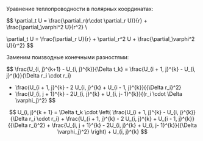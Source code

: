 Уравнение теплопроводности в полярных координатах:

$$
\partial_t U = \frac{\partial_r(r\cdot \partial_r U)}{r} + \frac{\partial_\varphi^2 U}{r^2} \\

\partial_t U = \frac{\partial_r U}{r} + \partial_r^2 U + \frac{\partial_\varphi^2 U}{r^2}
$$

Заменим поизводные конечными разностями:

$$
\frac{U_{i, j}^{k+1} - U_{i, j}^{k}}{\Delta t_k} = \frac{U_{i + 1, j}^{k} - U_{i, j}^{k}}{\Delta r_i \cdot r_i}  
+ \frac{U_{i + 1, j}^{k} - 2 U_{i, j}^{k} + U_{i - 1, j}^{k}}{{\Delta r_i}^2} 
+ \frac{U_{i, j + 1}^{k} - 2U_{i, j}^{k} + U_{i, j- 1}^{k}}{(r_i \cdot \Delta \varphi_j)^2}
$$

$$
    U_{i, j}^{k + 1} = \Delta t_k \cdot \left(
        \frac{U_{i + 1, j}^{k} - U_{i, j}^{k}}{\Delta r_i \cdot r_i}  
        + \frac{U_{i + 1, j}^{k} - 2 U_{i, j}^{k} + U_{i - 1, j}^{k}}{{\Delta r_i}^2} 
        + \frac{U_{i, j + 1}^{k} - 2U_{i, j}^{k} + U_{i, j- 1}^{k}}{{\Delta \varphi_j}^2}
    \right) + U_{i, j}^{k}
$$